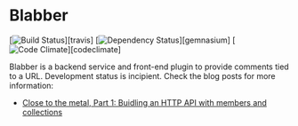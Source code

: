 # Blabber

[![Build Status](https://secure.travis-ci.org/qindio/blabber.png?branch=master)][travis]
[![Dependency Status](https://gemnasium.com/qindio/blabber.png)][gemnasium]
[![Code Climate](https://codeclimate.com/github/qindio/blabber.png)][codeclimate]

Blabber is a backend service and front-end plugin to provide comments tied to a
URL. Development status is incipient. Check the blog posts for more
information:

* [Close to the metal, Part 1: Buidling an HTTP API with members and collections](http://lorenzoplanas.com/blog/20140324-close-to-the-metal-part-1-building-an-http-api-with-members-and-collections/)


